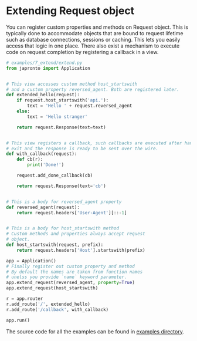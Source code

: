# Extending Request object

You can register custom properties and methods on Request object. This is typically done to accommodate objects that
are bound to request lifetime such as database connections, sessions or caching. This lets you easily access that logic in one place. There also exist a mechanism to execute code
on request completion by registering a callback in a view.

  ```python
  # examples/7_extend/extend.py
  from japronto import Application


  # This view accesses custom method host_startswith
  # and a custom property reversed_agent. Both are registered later.
  def extended_hello(request):
      if request.host_startswith('api.'):
          text = 'Hello ' + request.reversed_agent
      else:
          text = 'Hello stranger'

      return request.Response(text=text)


  # This view registers a callback, such callbacks are executed after handler
  # exit and the response is ready to be sent over the wire.
  def with_callback(request):
      def cb(r):
          print('Done!')

      request.add_done_callback(cb)

      return request.Response(text='cb')


  # This is a body for reversed_agent property
  def reversed_agent(request):
      return request.headers['User-Agent'][::-1]


  # This is a body for host_startswith method
  # Custom methods and properties always accept request
  # object.
  def host_startswith(request, prefix):
      return request.headers['Host'].startswith(prefix)

  app = Application()
  # Finally register out custom property and method
  # By default the names are taken from function names
  # unelss you provide `name` keyword parameter.
  app.extend_request(reversed_agent, property=True)
  app.extend_request(host_startswith)

  r = app.router
  r.add_route('/', extended_hello)
  r.add_route('/callback', with_callback)

  app.run()
  ```

The source code for all the examples can be found in [examples directory](https://github.com/squeaky-pl/japronto/tree/master/examples).
